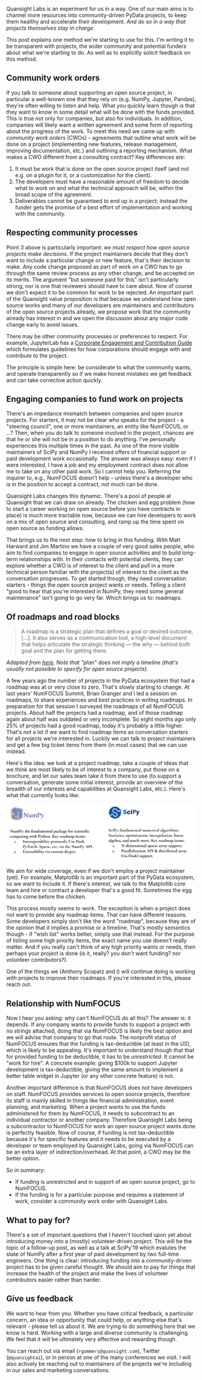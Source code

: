 <!--
.. title: Community-driven open source and funded development
.. slug: community-driven-opensource-funded-development
.. date: 2019-05-29
.. author: Ralf Gommers
.. tags: Labs, funding, community
.. category:
.. link:
.. description:
.. type: text
-->

Quansight Labs is an experiment for us in a way. One of our main aims is to
channel more resources into community-driven PyData projects, to keep them
healthy and accelerate their development. *And do so in a way that projects
themselves stay in charge.*

This post explains one method we're starting to use for this. I'm writing it
to be transparent with projects, the wider community and potential funders
about what we're starting to do. As well as to explicitly solicit feedback on
this method.

## Community work orders

If you talk to someone about supporting an open source project, in particular a
well-known one that they rely on (e.g. NumPy, Jupyter, Pandas), they're often
willing to listen and help. What you quickly learn though is that they want
to know in some detail what will be done with the funds provided. This is
true not only for companies, but also for individuals. In addition, companies
will likely want a written agreement and some form of reporting about the
progress of the work. To meet this need we came up with _community work
orders_ (CWOs) - agreements that outline what work will be done on a project
(implementing new features, release management, improving documentation,
etc.) and outlining a reporting mechanism. What makes a CWO different from a
consulting contract? Key differences are:

1. It must be work that is done on the open source project itself (and not e.g.
   on a plugin for it, or a customization for the client).
2. The developers must have a reasonable amount of freedom to decide what to
   work on and what the technical approach will be, within the broad scope of
   the agreement.
3. Deliverables cannot be guaranteed to end up in a project; instead the funder
   gets the promise of a best effort of implementation and working with the
   community.

## Respecting community processes

Point 3 above is particularly important: _we must respect how open source
projects make decisions_. If the project maintainers decide that they don't
want to include a particular change or new feature, that's their decision to
make. Any code change proposed as part of work on a CWO has to go through the
same review process as any other change, and be accepted on its merits. The
argument "but someone paid for this" isn't particularly strong, nor is one
that reviewers should have to care about. Now of course we don't expect it to
be common for work to be rejected. An important part of the Quansight value
proposition is that because we understand how open source works and many of
our developers are maintainers and contributors of the open source projects
already, we propose work that the community already has interest in and we
open the discussion about any major code change early to avoid issues.

<!-- TEASER_END -->

There may be other community processes or preferences to respect. For example,
JupyterLab has a [Corporate Engagement and Contribution Guide](https://github.com/jupyterlab/jupyterlab/blob/master/CORPORATE.md)
which formulates guidelines for how corporations should engage with and
contribute to the project.

The principle is simple here: be considerate to what the community wants, and
operate transparently so if we make honest mistakes we get feedback and can
take corrective action quickly.

## Engaging companies to fund work on projects

There's an impedance mismatch between companies and open source projects. For
starters, it may not be clear who speaks for the project - a "steering
council", one or more maintainers, an entity like NumFOCUS, or ...? Then,
when you do talk to someone involved in the project, chances are that he or she
will not be in a position to do anything. I've personally experiences this
multiple times in the past. As one of the more visible maintainers of SciPy and
NumPy I received offers of financial support or paid development work
occasionally. The answer was always easy: even if I were interested, I have a
job and my employment contract does not allow me to take on any other paid
work.  So I cannot help you. Referring the inquirer to, e.g., NumFOCUS doesn't
help - unless there's a developer who is in the position to accept a contract,
not much can be done.

Quansight Labs changes this dynamic. There's a pool of people at Quansight
that we can draw on already. The chicken and egg problem (how to start a
career working on open source before you have contracts in place) is much
more tractable now, because we can hire developers to work on a mix of open
source and consulting, and ramp up the time spent on open source as funding
allows.

That brings us to the next step: how to bring in this funding. With Matt
Harward and Jim Martino we have a couple of very good sales people, who aim
to find companies to engage in open source activities and to build long-term
relationships with. In their contacts with potential clients, they can
explore whether a CWO is of interest to the client and pull in a more
technical person familiar with the project(s) of interest to the client as
the conversation progresses. To get started though, they need conversation
starters - things the open source project wants or needs. Telling a client
"good to hear that you're interested in NumPy, they need some general
maintenance" isn't going to go very far. Which brings us to: roadmaps.

## Of roadmaps and road blocks

> A roadmap is a strategic plan that defines a goal or desired outcome, [...].
> It also serves as a communication tool, a high-level document that helps
> articulate the strategic thinking — the why — behind both goal and the plan
> for getting there.

_Adapted from [here](https://www.productplan.com/roadmap-basics). Note that
"plan" does not imply a timeline (that's usually not possible to specify for
open source projects)._

A few years ago the number of projects in the PyData ecosystem that had a
roadmap was at or very close to zero. That's slowly starting to change. At
last years' NumFOCUS Summit, Brian Granger and I led a session on roadmaps,
to share experiences and best practices in writing roadmaps. In preparation
for that session I surveyed the roadmaps of all NumFOCUS projects. About half
the projects had a roadmap, and of those roadmap again about half was
outdated or very incomplete. So eight months ago only 25% of projects had a
good roadmap, today it's probably a little higher. That's not a lot if we
want to find roadmap items as conversation starters for all projects we're
interested in. Luckily we can talk to project maintainers and get a few big
ticket items from them (in most cases) that we can use instead.

Here's the idea: we look at a project roadmap, take a couple of ideas that we
think are most likely to be of interest to a company, put those on a
brochure, and let our sales team take it from there to use (to support a
conversation, generate some initial interest, provide an overview of the
breadth of our interests and capabilities at Quansight Labs, etc.). Here's what
that currently looks like:

![Two column view of a roadmap for NumPy and SciPy with logos.](/images/roadmap_screenshot_numpy_scipy.png)

We aim for wide coverage, even if we don't employ a project maintainer (yet).
For example, Matplotlib is an important part of the PyData ecosystem, so we
want to include it. If there's interest, we talk to the Matplotlib core team
and hire or contract a developer that's a good fit. Sometimes the egg has to
come before the chicken.

This process mostly seems to work. The exception is when a project does not
want to provide any roadmap items. That can have different reasons. Some
developers simply don't like the word "roadmap", because they are of the
opinion that it implies a promise or a timeline. That's mostly semantics
though - if "wish list" works better, simply use that instead. For the
purpose of listing some high priority items, the exact name you use doesn't
really matter. And if you really can't think of any high priority wants or
needs, then perhaps your project is done (is it, really? you don't want
funding? nor volunteer contributors?).

One of the things we (Anthony Scopatz and I) will continue doing is working
with projects to improve their roadmaps. If you're interested in this, please
reach out.

## Relationship with NumFOCUS

Now I hear you asking: why can't NumFOCUS do all this? The answer is: it
depends. If any company wants to provide funds to support a project with no
strings attached, doing that via NumFOCUS is likely the best option and we
will advise that company to go that route. The nonprofit status of NumFOCUS
ensures that the funding is tax-deductible (at least in the US), which is
likely to be appealing. It's important to understand though that that for
provided funding to be deductible, it has to be _unrestricted_. It cannot be
"work for hire". A concrete example: giving $100k to support Jupyter
development is tax-deductible, giving the same amount to implement a better
table widget in Jupyter (or any other concrete feature) is not.

Another important difference is that NumFOCUS does not have developers on
staff. NumFOCUS provides services to open source projects, therefore its
staff is mainly skilled in things like financial administration, event
planning, and marketing. When a project wants to use the funds administered
for them by NumFOCUS, it needs to subcontract to an individual contractor or
another company. Therefore Quansight Labs being a subcontractor to NumFOCUS
for work an open source project wants done is perfectly feasible. Now of
course, if funding is not tax-deductible because it's for specific features
and it needs to be executed by a developer or team employed by Quansight
Labs, going via NumFOCUS can be an extra layer of indirection/overhead. At
that point, a CWO may be the better option.

So in summary:

- If funding is unrestricted and in support of an open source project, go
  to NumFOCUS.
- If the funding is for a particular purpose and requires a statement of work,
  consider a community work order with Quansight Labs.

## What to pay for?

There's a set of important questions that I haven't touched upon yet about
introducing money into a (mostly) volunteer-driven project. This will be the
topic of a follow-up post, as well as a talk at SciPy'19 which evalutes the
state of NumPy after a first year of paid development by two full-time
engineers. One thing is clear: introducing funding into a community-driven
project has to be given careful thought. We should aim to pay for things that
increase the health of the project and make the lives of volunteer contributors
easier rather than harder.

## Give us feedback

We want to hear from you. Whether you have critical feedback, a particular
concern, an idea or opportunity that could help, or anything else that's
relevant - please tell us about it. We are trying to do something here that
we know is hard. Working with a large and diverse community is challenging.
We feel that it will be ultimately very effective and rewarding though.

You can reach out via email (`rgommers@quansight.com`), Twitter
(`@quansightai`), or in person at one of the many conferences we visit. I will
also actively be reaching out to maintainers of the projects we're including in
our sales and marketing conversations.

